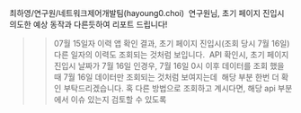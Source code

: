최하영/연구원/네트워크제어개발팀(hayoung0.choi)  연구원님, 초기 페이지 진입시 의도한 예상 동작과 다른듯하여 리포트 드립니다!

>> 07월 15일자 이력 앱 확인 결과, 초기 페이지 진입시(조회 당시 7월 16일) 다른 일자의 이력도 조회되는 것처럼 보입니다. 
API 확인시, 초기 페이지 진입시 날짜가 7월 16일 인경우, 7월 16일 0시 이후 데이터를 조회 했을 때 7월 16일 데이터만 조회되는 것처럼 보여지는데  해당 부분 한번 더 확인 부탁드리겠습니다. 혹 다른 방법으로 조회하고 계시다면, 해당 api 부분에서 이슈 있는지 검토할 수 있도록 
